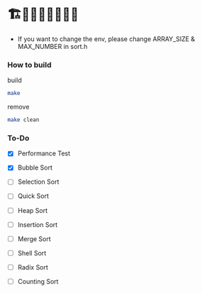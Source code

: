 # 🏗️🚧🚧🚧🚧🚧🚧🚧

* If you want to change the env, please change ARRAY_SIZE & MAX_NUMBER in sort.h

### How to build
build
```bash
make
```
remove
```bash
make clean
```

### To-Do
- [X] Performance Test
- [X] Bubble Sort
- [ ] Selection Sort
- [ ] Quick Sort
- [ ] Heap Sort
- [ ] Insertion Sort
- [ ] Merge Sort
- [ ] Shell Sort
- [ ] Radix Sort
- [ ] Counting Sort
    
